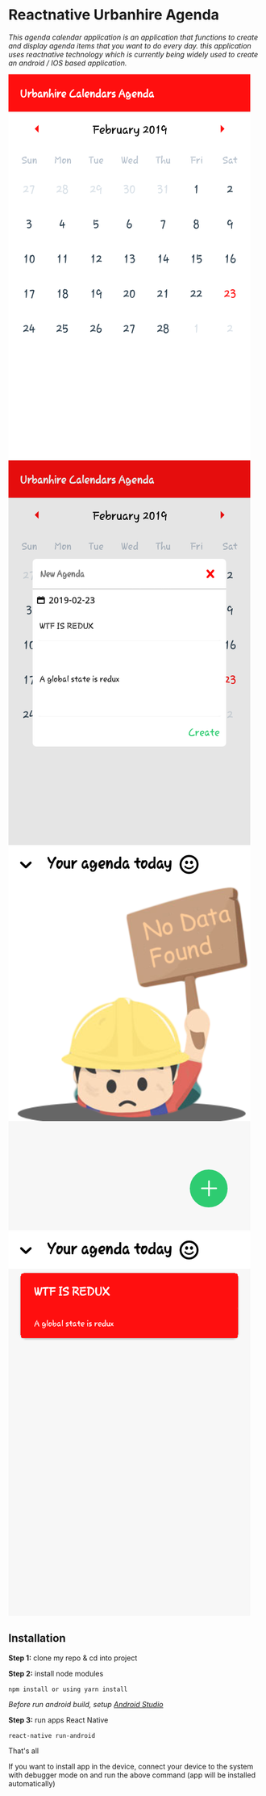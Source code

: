 # Reactnative Urbanhire Agenda

*This agenda calendar application is an application that functions to create and display agenda items that you want to do every day. this application uses reactnative technology which is currently being widely used to create an android / IOS based application.*



![Calendar](./src/assets/showsup/calendars.png "This Calendar")
![Create Agenda](./src/assets/showsup/created.png "Create Agenda")
![Days_without_agenda](./src/assets/showsup/notagenda.png "Days without agenda")
![Shows_agenda](./src/assets/showsup/show.png "Shows Agenda")




## Installation

**Step 1:** clone my repo & cd into project

**Step 2:** install node modules

```
npm install or using yarn install
```

*Before run android build, setup [Android Studio](https://facebook.github.io/react-native/docs/android-setup.html)*

**Step 3:** run apps React Native

```
react-native run-android
```
That's all

If you want to install app in the device, connect your device to the system with debugger mode on and run the above command (app will be installed automatically)
